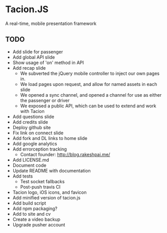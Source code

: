 Tacion.JS
=========
A real-time, mobile presentation framework

TODO
----
- Add slide for passenger
- Add global API slide
- Show usage of 'on' method in API
- Add recap slide
  - We subverted the jQuery mobile controller to inject our own pages in.
  - We load pages upon request, and allow for named assets in each slide
  - We opened a sync channel, and opened a channel for use as either the passenger or driver
  - We exposed a public API, which can be used to extend and work with Tacion
- Add questions slide
- Add credits slide
- Deploy github site
- Fix link on connect slide
- Add fork and DL links to home slide
- Add google analytics
- Add errorception tracking
  - Contact founder: http://blog.rakeshpai.me/
- Add LICENSE.md
- Document code
- Update README with documentation
- Add tests
  - Test socket fallbacks
  - Post-push travis CI
- Tacion logo, iOS icons, and favicon
- Add minified version of tacion.js
- Add build script
- Add npm packaging?
- Add to site and cv
- Create a video backup
- Upgrade pusher account